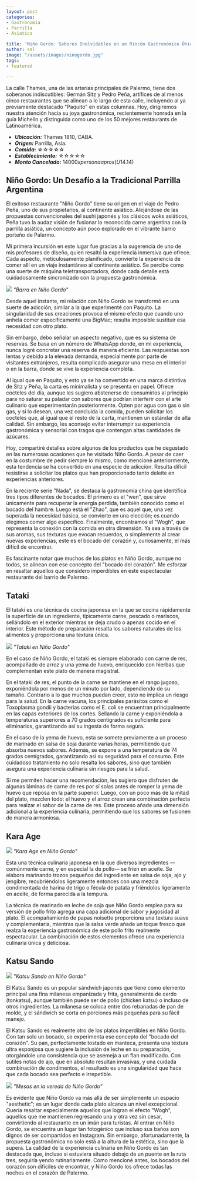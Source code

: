 ```yaml
---
layout: post
categories:
- Gastronomía
- Parrilla
- Asiatica

title: 'Niño Gordo: Sabores Inolvidables en un Rincón Gastronómico Único de Palermo: '
author: sal
image: "/assets/images/ninogordo.jpg"
tags:
- featured

---
```


La calle Thames, una de las arterias principales de Palermo, tiene dos soberanos indiscutibles: Germán Sitz y Pedro Peña, artífices de al menos cinco restaurantes que se alinean a lo largo de esta calle, incluyendo al ya previamente destacado "Paquito" en estas columnas. Hoy, dirigiremos nuestra atención hacia su joya gastronómica, recientemente honrada en la guía Michelin y distinguida como uno de los 50 mejores restaurants de Latinoamérica.

* **_Ubicación:_**  Thames 1810, CABA.
* **_Origen:_** Parrilla, Asia.
* **_Comida:_** ☆☆☆☆☆
* **_Establecimiento:_** ☆☆☆☆☆
* **_Monto Cancelado:_** $14000 x persona aprox (U$14.14)
  
## Niño Gordo: Un Desafío a la Tradicional Parrilla Argentina

El exitoso restaurante "Niño Gordo" tiene su origen en el viaje de Pedro Peña, uno de sus propietarios, al continente asiático. Alejándose de las propuestas convencionales del sushi japonés y los clásicos woks asiáticos, Peña tuvo la audaz visión de fusionar la reconocida carne argentina con la parrilla asiática, un concepto aún poco explorado en el vibrante barrio porteño de Palermo.

Mi primera incursión en este lugar fue gracias a la sugerencia de uno de mis profesores de diseño, quien resaltó la experiencia inmersiva que ofrece. Cada aspecto, meticulosamente planificado, convierte la experiencia de comer allí en un viaje instantáneo al continente asiático. Se percibe como una suerte de máquina teletransportadora, donde cada detalle está cuidadosamente sincronizado con la propuesta gastronómica.

![](/assets/images/barraninogordo.jpg)
_"Barra en Niño Gordo"_

Desde aquel instante, mi relación con Niño Gordo se transformó en una suerte de adicción, similar a la que experimenté con Paquito. La singularidad de sus creaciones provoca el mismo efecto que cuando uno anhela comer específicamente una BigMac; resulta imposible sustituir esa necesidad con otro plato.

Sin embargo, debo señalar un aspecto negativo, que es su sistema de reservas. Se basa en un número de WhatsApp donde, en mi experiencia, nunca logré concretar una reserva de manera eficiente. Las respuestas son lentas y debido a la elevada demanda, especialmente por parte de visitantes extranjeros, resulta complicado asegurar una mesa en el interior o en la barra, donde se vive la experiencia completa.

Al igual que en Paquito, y esto ya se ha convertido en una marca distintiva de Sitz y Peña, la carta es minimalista y se presenta en papel. Ofrece cocteles del día, aunque les sugiero abstenerse de consumirlos al principio para no saturar su paladar con sabores que podrían interferir con el arte culinario que experimentarán posteriormente. Opten por agua con gas o sin gas, y si lo desean, una vez concluida la comida, pueden solicitar los cocteles que, al igual que el resto de la carta, mantienen un estándar de alta calidad. Sin embargo, les aconsejo evitar interrumpir su experiencia gastronómica y sensorial con tragos que contengan altas cantidades de azúcares.

Hoy, compartiré detalles sobre algunos de los productos que he degustado en las numerosas ocasiones que he visitado Niño Gordo. A pesar de caer en la costumbre de pedir siempre lo mismo, como mencioné anteriormente, esta tendencia se ha convertido en una especie de adicción. Resulta difícil resistirse a solicitar los platos que han proporcionado tanto deleite en experiencias anteriores.

En la reciente serie "Nada", se destaca la gastronomía china que identifica tres tipos diferentes de bocados. El primero es el "wen", que sirve únicamente para recuperar la energía perdida, también conocido como el bocado del hambre. Luego está el "Zhao", que es aquel que, una vez superada la necesidad básica, se convierte en una elección; es cuando elegimos comer algo específico. Finalmente, encontramos el "Wogh", que representa la conexión con la comida en otra dimensión. Ya sea a través de sus aromas, sus texturas que evocan recuerdos, o simplemente al crear nuevas experiencias, este es el bocado del corazón y, curiosamente, el más difícil de encontrar.

Es fascinante notar que muchos de los platos en Niño Gordo, aunque no todos, se alinean con ese concepto del "bocado del corazón". Me esforzar en resaltar aquellos que considero imperdibles en este espectacular restaurante del barrio de Palermo.

## Tataki

El tataki es una técnica de cocina japonesa en la que se cocina rápidamente la superficie de un ingrediente, típicamente carne, pescado o mariscos, sellándolo en el exterior mientras se deja crudo o apenas cocido en el interior. Este método de preparación resalta los sabores naturales de los alimentos y proporciona una textura única.

![](/assets/images/tataki.jpg)
_"Tataki en Niño Gordo"_

En el caso de Niño Gordo, el tataki es siempre elaborado con carne de res, acompañado de arroz y una yema de huevo, enriquecido con hierbas que complementan este plato de manera magistral.

En el tataki de res, el punto de la carne se mantiene en el rango jugoso, exponiéndola por menos de un minuto por lado, dependiendo de su tamaño. Contrario a lo que muchos puedan creer, esto no implica un riesgo para la salud. En la carne vacuna, los principales parásitos como el Toxoplasma gondii y bacterias como el E. coli se encuentran principalmente en las capas exteriores de los cortes. Sellando la carne y exponiéndola a temperaturas superiores a 70 grados centígrados es suficiente para eliminarlos, garantizando así su ingesta de forma segura.

En el caso de la yema de huevo, esta se somete previamente a un proceso de marinado en salsa de soja durante varias horas, permitiendo que absorba nuevos sabores. Además, se expone a una temperatura de 74 grados centígrados, garantizando así su seguridad para el consumo. Este cuidadoso tratamiento no solo resalta los sabores, sino que también asegura una experiencia culinaria sin riesgos para la salud.

Si me permiten hacer una recomendación, les sugiero que disfruten de algunas láminas de carne de res por sí solas antes de romper la yema de huevo que reposa en la parte superior. Luego, con un poco más de la mitad del plato, mezclen todo: el huevo y el arroz crean una combinación perfecta para realzar el sabor de la carne de res. Este proceso añade una dimensión adicional a la experiencia culinaria, permitiendo que los sabores se fusionen de manera armoniosa.

##  Kara Age

![](/assets/images/karaage.jpg)
_"Kara Age en Niño Gordo"_

Esta una técnica culinaria japonesa en la que diversos ingredientes —comúnmente carne, y en especial la de pollo— se fríen en aceite. Se elabora marinando trozos pequeños del ingrediente en salsa de soja, ajo y jengibre, recubriéndolos ligeramente entonces con una mezcla condimentada de harina de trigo o fécula de patata y friéndolos ligeramente en aceite, de forma parecida a la tempura.

La técnica de marinado en leche de soja que Niño Gordo emplea para su versión de pollo frito agrega una capa adicional de sabor y jugosidad al plato. El acompañamiento de papas noisette proporciona una textura suave y complementaria, mientras que la salsa verde añade un toque fresco que realza la experiencia gastronómica de este pollo frito realmente espectacular. La combinación de estos elementos ofrece una experiencia culinaria única y deliciosa.

##  Katsu Sando

![](/assets/images/katsusando.jpg)
_"Katsu Sando en Niño Gordo"_

El Katsu Sando es un popular sándwich japonés que tiene como elemento principal una fina milanesa empanizada y frita, generalmente de cerdo (tonkatsu), aunque también puede ser de pollo (chicken katsu) o incluso de otros ingredientes. La milanesa se coloca entre dos rebanadas de pan de molde, y el sándwich se corta en porciones más pequeñas para su fácil manejo.


El Katsu Sando es realmente otro de los platos imperdibles en Niño Gordo. Con tan solo un bocado, se experimenta ese concepto del "bocado del corazón". Su pan, perfectamente tostado en manteca, presenta una textura ultra esponjosa que sugiere la inclusión de leche en su preparación, otorgándole una consistencia que se asemeja a un flan modificado. Con sutiles notas de ajo, que en absoluto resultan invasivas, y una cuidada combinación de condimentos, el resultado es una singularidad que hace que cada bocado sea perfecto e irrepetible.

![](/assets/images/veredaninogordo.jpg)
_"Mesas en la vereda de Niño Gordo"_

Es evidente que Niño Gordo va más allá de ser simplemente un espacio "aesthetic"; es un lugar donde cada plato alcanza un nivel excepcional. Quería resaltar especialmente aquellos que logran el efecto "Wogh", aquellos que me mantienen regresando una y otra vez sin cesar, convirtiendo al restaurante en un imán para turistas. Al entrar en Niño Gordo, se encuentra un lugar tan fotogénico que incluso sus baños son dignos de ser compartidos en Instagram. Sin embargo, afortunadamente, la propuesta gastronómica no solo está a la altura de la estética, sino que la supera. La calidad de la experiencia culinaria en Niño Gordo es tan destacada que, incluso si estuviera situado debajo de un puente en la ruta tres, seguiría yendo rutinariamente. Como mencioné antes, los bocados del corazón son difíciles de encontrar, y Niño Gordo los ofrece todas las noches en el corazón de Palermo.
